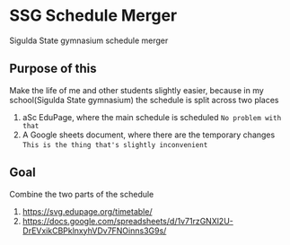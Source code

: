 ﻿# SSG Schedule Merger
Sigulda State gymnasium schedule merger

## Purpose of this
Make the life of me and other students slightly easier, because in my school(Sigulda State gymnasium) the schedule is split across two places
1. aSc EduPage, where the main schedule is scheduled `No problem with that`
2. A Google sheets document, where there are the temporary changes `This is the thing that's slightly inconvenient`

## Goal
Combine the two parts of the schedule
1. https://svg.edupage.org/timetable/
2. https://docs.google.com/spreadsheets/d/1v71rzGNXl2U-DrEVxikCBPklnxyhVDv7FNOinns3G9s/
